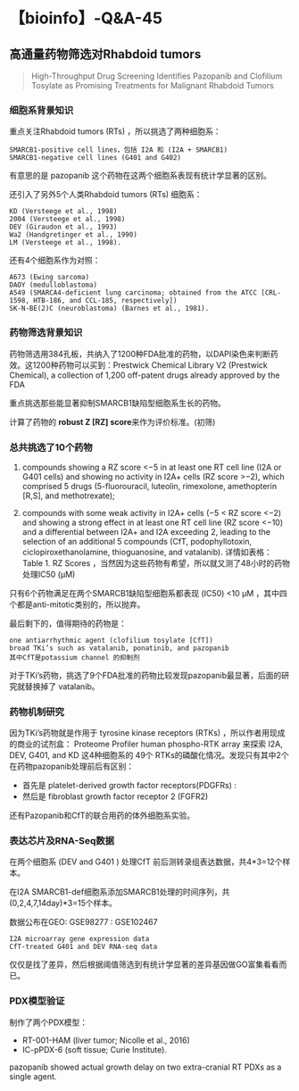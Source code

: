 # 【bioinfo】-Q&A-45

## 高通量药物筛选对Rhabdoid tumors
> High-Throughput Drug Screening Identifies Pazopanib and Clofilium Tosylate as Promising Treatments for Malignant Rhabdoid Tumors

### 细胞系背景知识
重点关注Rhabdoid tumors (RTs) ，所以挑选了两种细胞系：
```
SMARCB1-positive cell lines，包括 I2A 和 (I2A + SMARCB1)
SMARCB1-negative cell lines (G401 and G402)
```
有意思的是 pazopanib 这个药物在这两个细胞系表现有统计学显著的区别。

还引入了另外5个人类Rhabdoid tumors (RTs) 细胞系：
```
KD (Versteege et al., 1998)
2004 (Versteege et al., 1998)
DEV (Giraudon et al., 1993)
Wa2 (Handgretinger et al., 1990)
LM (Versteege et al., 1998).
```
还有4个细胞系作为对照：
```
A673 (Ewing sarcoma)
DAOY (medulloblastoma)
A549 (SMARCA4-deficient lung carcinoma; obtained from the ATCC [CRL-1598, HTB-186, and CCL-185, respectively])
SK-N-BE(2)C (neuroblastoma) (Barnes et al., 1981).
```
### 药物筛选背景知识
药物筛选用384孔板，共纳入了1200种FDA批准的药物，以DAPI染色来判断药效。这1200种药物可以买到：Prestwick Chemical Library V2 (Prestwick Chemical), a collection of 1,200 off-patent drugs already approved by the FDA

重点挑选那些能显著抑制SMARCB1缺陷型细胞系生长的药物。

计算了药物的 **robust Z [RZ] score**来作为评价标准。(初筛)

### 总共挑选了10个药物
1) compounds showing a RZ score <−5 in at least one RT cell line (I2A or G401 cells) and showing no activity in I2A+ cells (RZ score >−2), which comprised 5 drugs (5-fluorouracil, luteolin, rimexolone, amethopterin [R,S], and methotrexate);

2) compounds with some weak activity in I2A+ cells (−5 < RZ score <−2) and showing a strong effect in at least one RT cell line (RZ score <−10) and a differential between I2A+ and I2A exceeding 2, leading to the selection of an additional 5 compounds (CfT, podophyllotoxin, ciclopiroxethanolamine, thioguanosine, and vatalanib).
详情如表格：Table 1. RZ Scores ，当然因为这些药物有希望，所以就又测了48小时的药物处理IC50 (μM)

只有6个药物满足在两个SMARCB1缺陷型细胞系都表现 (IC50) <10 μM ，其中四个都是anti-mitotic类别的，所以抛弃。

最后剩下的，值得期待的药物是：
```
one antiarrhythmic agent (clofilium tosylate [CfT])
broad TKi’s such as vatalanib, ponatinib, and pazopanib
其中CfT是potassium channel 的抑制剂
```
对于TKi’s药物，挑选了9个FDA批准的药物比较发现pazopanib最显著，后面的研究就替换掉了 vatalanib。

### 药物机制研究
因为TKi’s药物就是作用于 tyrosine kinase receptors (RTKs) ，所以作者用现成的商业的试剂盒： Proteome Profiler human phospho-RTK array 来探索 I2A, DEV, G401, and KD 这4种细胞系的 49个 RTKs的磷酸化情况。发现只有其中2个在药物pazopanib处理前后有区别：

- 首先是 platelet-derived growth factor receptors(PDGFRs) :
- 然后是 fibroblast growth factor receptor 2 (FGFR2)

还有Pazopanib和CfT的联合用药的体外细胞系实验。



### 表达芯片及RNA-Seq数据
在两个细胞系 (DEV and G401 ) 处理CfT 前后测转录组表达数据，共4*3=12个样本。

在I2A SMARCB1-def细胞系添加SMARCB1处理的时间序列，共(0,2,4,7,14day)*3=15个样本。

数据公布在GEO: GSE98277 : GSE102467
```
I2A microarray gene expression data
CfT-treated G401 and DEV RNA-seq data
```
仅仅是找了差异，然后根据阈值筛选到有统计学显著的差异基因做GO富集看看而已。

### PDX模型验证
制作了两个PDX模型：

- RT-001-HAM (liver tumor; Nicolle et al., 2016)
- IC-pPDX-6 (soft tissue; Curie Institute).

pazopanib showed actual growth delay on two extra-cranial RT PDXs as a single agent.


